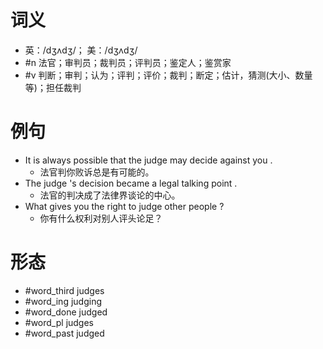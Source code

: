 # 词义
- 英：/dʒʌdʒ/； 美：/dʒʌdʒ/
- #n 法官；审判员；裁判员；评判员；鉴定人；鉴赏家
- #v 判断；审判；认为；评判；评价；裁判；断定；估计，猜测(大小、数量等)；担任裁判
# 例句
- It is always possible that the judge may decide against you .
	- 法官判你败诉总是有可能的。
- The judge 's decision became a legal talking point .
	- 法官的判决成了法律界谈论的中心。
- What gives you the right to judge other people ?
	- 你有什么权利对别人评头论足？
# 形态
- #word_third judges
- #word_ing judging
- #word_done judged
- #word_pl judges
- #word_past judged
